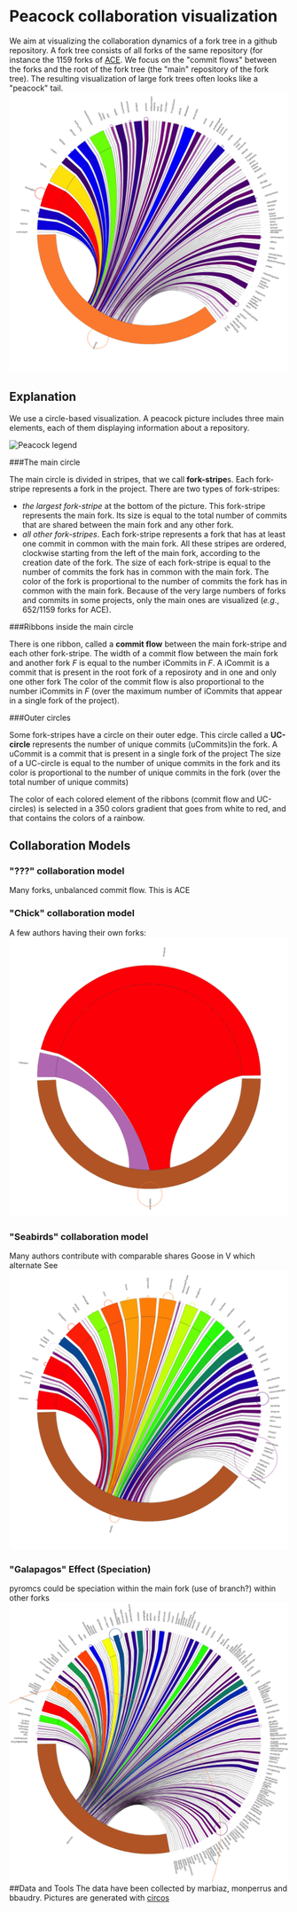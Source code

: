Peacock collaboration visualization
===================================
We aim at visualizing the collaboration dynamics of a fork tree in a github repository.
A fork tree consists of all forks of the same repository (for instance the 1159 forks of [ACE](https://github.com/ajaxorg/ace).
We focus on the "commit flows" between the forks and the root of the fork tree (the "main" repository of the fork tree). The resulting visualization of large fork trees often looks like a "peacock" tail.
![Peacock collaboration visualization for ACE](/images/ace.png)

Explanation
---------------
We use a circle-based visualization.  A peacock picture includes three main elements, each of them displaying information about a repository.

![Peacock legend](/images/picture-legend.jpg)

###The main circle 

The main circle is divided in stripes, that we call **fork-stripe**s. Each fork-stripe represents a fork in the project. There are two types of fork-stripes:
* *the largest fork-stripe* at the bottom of the picture. This fork-stripe represents the main fork. Its size is equal to the total number of commits that are shared between the main fork and any other fork.
* *all other fork-stripes*. Each fork-stripe represents a fork that has at least one commit in common with the main fork. All these stripes are ordered, clockwise starting from the left of the main fork, according to the creation date of the fork. The size of each fork-stripe is equal to the number of commits the fork has in common with the main fork. The color of the fork is proportional to the number of commits the fork has in common with the main fork.
Because of the very large numbers of forks and commits in some projects, only the main ones are visualized (*e.g.*, 652/1159 forks for ACE).

###Ribbons inside the main circle 

There is one ribbon, called a **commit flow** between the main fork-stripe and each other fork-stripe. The width of a commit flow between the main fork and another fork *F* is equal to the number iCommits in *F*.
A iCommit is a commit that is present in the root fork of a reposiroty and in one and only one other fork
The color of the commit flow is also proportional to the number iCommits in *F* (over the maximum number of iCommits that appear in a single fork of the project).
 

###Outer circles

Some fork-stripes have a circle on their outer edge. This circle called a **UC-circle** represents the number of unique commits (uCommits)in the fork. A uCommit is a commit that is present in a single fork of the project The size of a UC-circle is equal to the number of unique commits in the fork and its color is proportional to the number of unique commits in the fork (over the total number of unique commits)

The  color of each colored element of the ribbons (commit flow  and UC-circles) is selected in a 350 colors gradient that goes from  white to red, and that contains the colors of a rainbow. 

Collaboration Models
--------------------------------------
### "???" collaboration model
Many forks, unbalanced commit flow.
This is ACE
### "Chick" collaboration model
A few authors having their own forks:
![Chick collaboration visualization for PySynergy](/images/PySynergy.png)
    
### "Seabirds" collaboration model
Many authors contribute with comparable shares
Goose in V which alternate
See 
![Seabirds collaboration visualization for zamboni](/images/zamboni.png)
### "Galapagos" Effect (Speciation)
pyromcs
could be speciation within the main fork (use of branch?)
within other forks
![Galapagos collaboration visualization for pyrocms](/images/pyrocms.png)
##Data and Tools
The data have been collected by marbiaz, monperrus and bbaudry. 
Pictures are generated with [circos](http://circos.ca/ "Circos")
